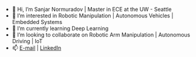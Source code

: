 - 👋 Hi, I’m Sanjar Normuradov | Master in ECE at the UW - Seattle 
- 👀 I’m interested in Robotic Manipulation | Autonomous Vehicles | Embedded Systems
- 🌱 I’m currently learning Deep Learning
- 💞️ I’m looking to collaborate on Robotic Arm Manipulation | Autonomous Driving | IoT
- 📫 [E-mail](snn98@uw.edu) | [LinkedIn](https://www.linkedin.com/in/sanjar-normuradov/)

<!---
SanjarNormuradov/SanjarNormuradov is a ✨ special ✨ repository because its `README.md` (this file) appears on your GitHub profile.
You can click the Preview link to take a look at your changes.
--->
